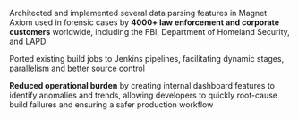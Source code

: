 <p class="w-full text-left font-quicksand text-base lg:text-lg">
  Architected and implemented several data parsing features in Magnet Axiom used in forensic cases by <b>4000+ law enforcement and corporate customers</b> worldwide, including the FBI, Department of Homeland Security, and LAPD
</p>
<p class="w-full text-left font-quicksand text-base lg:text-lg">
  Ported existing build jobs to Jenkins pipelines, facilitating dynamic stages, parallelism and better source control
</p>
<p class="w-full text-left font-quicksand text-base lg:text-lg">
  <b>Reduced operational burden</b> by creating internal dashboard features to identify anomalies and trends, allowing developers to quickly root-cause build failures and ensuring a safer production workflow
</p>
